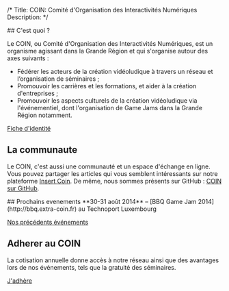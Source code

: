 /*
Title: COIN: Comité d'Organisation des Interactivités Numériques
Description: 
*/

<div id="leftcontent" markdown=1>
## C'est quoi ?

Le COIN, ou Comité d'Organisation des Interactivités Numériques, est un organisme agissant dans la Grande Région et qui s'organise autour des axes suivants :

* Fédérer les acteurs de la création vidéoludique à travers un réseau et l’organisation de séminaires ;
* Promouvoir les carrières et les formations, et aider à la création d'entreprises ;
* Promouvoir les aspects culturels de la création vidéoludique via l'événementiel, dont l'organisation de Game Jams dans la Grande Région notamment.

[Fiche d'identité](infos)


## La communaute
Le COIN, c'est aussi une communauté et un espace d'échange en ligne. Vous pouvez partager les articles qui vous semblent intéressants sur notre plateforme [Insert Coin](http://insert.extra-coin.fr). De même, nous sommes présents sur GitHub : [COIN sur GitHub](https://github.com/extra-coin).

</div>
<div id="rightcontent" markdown=1>
## Prochains evenements
**30-31 août 2014** – [BBQ Game Jam 2014](http://bbq.extra-coin.fr) au Technoport Luxembourg

[Nos précédents événements](archive/)

## Adherer au COIN
La cotisation annuelle donne accès à notre réseau ainsi que des avantages lors de nos événements, tels que la gratuité des séminaires.

[J'adhère](adhesion)
</div>
